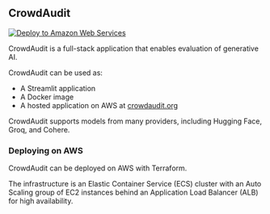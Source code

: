 ## CrowdAudit

[![Deploy to Amazon Web Services](https://github.com/Tiger-Du/CrowdAudit/actions/workflows/deploy_aws_ecs.yml/badge.svg)](https://github.com/Tiger-Du/CrowdAudit/actions/workflows/deploy_aws_ecs.yml)

CrowdAudit is a full-stack application that enables evaluation of generative AI.

CrowdAudit can be used as:

- A Streamlit application
- A Docker image
- A hosted application on AWS at [crowdaudit.org](https://crowdaudit.org)

CrowdAudit supports models from many providers, including Hugging Face, Groq, and Cohere.

### Deploying on AWS

CrowdAudit can be deployed on AWS with Terraform.

The infrastructure is an Elastic Container Service (ECS) cluster with an Auto Scaling group of EC2 instances behind an Application Load Balancer (ALB) for high availability.
